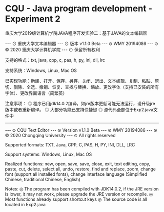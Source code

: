 # CQU - Java program development - Experiment 2
重庆大学2019级计算机学院JAVA程序开发实验二：基于JAVA的文本编辑器

--- ⊙ 重庆大学文本编辑器
--- ⊙ 版本 v1.1.0 Beta
--- ⊙ WMY 20194086
--- ⊙ © 2020 重庆大学计算机学院
--- ⊙ 保留所有权利

支持的格式：txt, java, cpp, c, pas, h, py, ini, dll, lrc

支持系统：Windows, Linux, Mac OS

已实现功能：新建、打开、保存、另存、关闭、退出、文本编辑、复制、粘贴、剪切、删除、全选、撤销、恢复、查找与替换、缩放、更改字体（支持已安装的所有字体）、更改界面语言（简繁英）

注意事项：
 ◎ 程序已用jdk14.0.2编译，如jre版本更低可能无法运行，请升级jre版本或者重新编译。
 ◎ 大部分功能已支持快捷键
 ◎ 源代码全部位于Exp2.java文件中


------------------------------------------------------------------------------------
--- ⊙ CQU Text Editor
--- ⊙ Version v1.1.0 Beta
--- ⊙ WMY 20194086
--- ⊙ © 2020 Chongqing University
--- ⊙ All rights reserved

Supported formats: TXT, Java, CPP, C, PAS, H, PY, INI, DLL, LRC

Support systems: Windows, Linux, Mac OS

Realized functions: new, open, save, save, close, exit, text editing, copy, paste, cut, delete, select all, undo, restore, find and replace, zoom, change font (support all installed fonts), change interface language (Simplified Chinese, traditional Chinese, English)

Notes:
◎ The program has been compiled with JDK14.0.2, if the JRE version is lower, it may not work, please upgrade the JRE version or recompile.
◎ Most functions already support shortcut keys
◎ The source code is all located in Exp2.java
